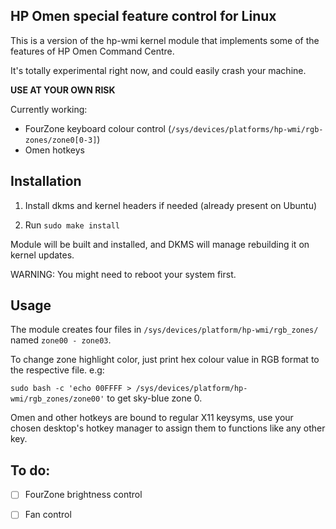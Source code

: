 HP Omen special feature control for Linux
-----------------------------------------

This is a version of the hp-wmi kernel module that implements some of the features of HP Omen Command Centre.

It's totally experimental right now, and could easily crash your machine. 

**USE AT YOUR OWN RISK**

Currently working:

- FourZone keyboard colour control (`/sys/devices/platforms/hp-wmi/rgb-zones/zone0[0-3]`)
- Omen hotkeys

## Installation

1. Install dkms and kernel headers if needed (already present on Ubuntu)

2. Run `sudo make install`

Module will be built and installed, and DKMS will manage rebuilding it on kernel updates.

WARNING: You might need to reboot your system first.

## Usage

The module creates four files in `/sys/devices/platform/hp-wmi/rgb_zones/` named `zone00 - zone03`.

To change zone highlight color, just print hex colour value in RGB format to the respective file. e.g:

`sudo bash -c 'echo 00FFFF > /sys/devices/platform/hp-wmi/rgb_zones/zone00'` to get sky-blue zone 0.

Omen and other hotkeys are bound to regular X11 keysyms, use your chosen desktop's hotkey manager to assign them to functions like any other key.

## To do:

- [ ] FourZone brightness control
- [ ] Fan control 

